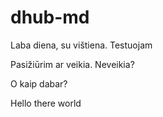 # dhub-md

Laba diena, su vištiena. Testuojam

Pasižiūrim ar veikia. Neveikia?

O kaip dabar?



Hello there world
